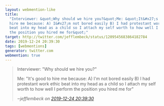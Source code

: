 ```yaml
---
layout: webmention-like
title:
  "Interviewer: &quot;Why should we hire you?&quot;Me: &quot;It&#x27;s good to
  hire me because: A) I&#x27;m not bored easily B) I had protestant work ethic
  beat into my head as a child so I attach my self worth to how well I perform
  the position you hired me for&quot;"
target: http://twitter.com/jefflembeck/status/1209545683864182784
date: 2019-12-24 20:39:30
tags: [webmentions]
generator: twitter.com
webmention: true
---
```


<blockquote class="external-citation">
  <p>
    Interviewer: &quot;Why should we hire you?&quot;

Me: &quot;It&#x27;s good to hire me because: A) I&#x27;m not bored easily B) I
had protestant work ethic beat into my head as a child so I attach my self worth
to how well I perform the position you hired me for&quot;

  </p>
  <cite>‒<span class="p-author p-name">jefflembeck</span>
    on
    <a href="http://twitter.com/jefflembeck/status/1209545683864182784" rel="external nofollow" target="_blank">2019-12-24 20:39:30</a>
  </cite>
</blockquote>
